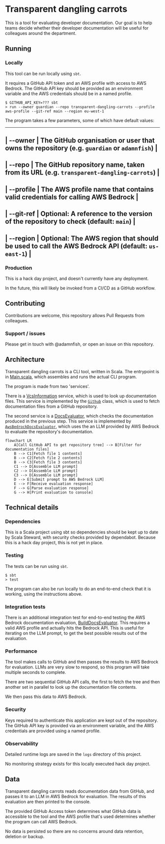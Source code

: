 Transparent dangling carrots
============================

This is a tool for evaluating developer documentation. Our goal is to help teams decide whether their developer documentation will be useful for colleagues around the department.

## Running

### Locally

This tool can be run locally using `sbt`.

It requires a GitHub API token and an AWS profile with access to AWS Bedrock. The GitHub API key should be provided as an environment variable and the AWS credentials should be in a named profile.

    $ GITHUB_API_KEY=??? sbt
    > run --owner guardian --repo transparent-dangling-carrots --profile aws-profile --git-ref main --region eu-west-1

The program takes a few parameters, some of which have default values:

-------------------------------------------------------------------------------------------------------------------
| --owner   | The GitHub organisation or user that owns the repository (e.g. `guardian` or `adamnfish`)           |
-------------------------------------------------------------------------------------------------------------------
| --repo    | The GitHub repository name, taken from its URL (e.g. `transparent-dangling-carrots`)                |
-------------------------------------------------------------------------------------------------------------------
| --profile | The AWS profile name that contains valid credentials for calling AWS Bedrock                        |
-------------------------------------------------------------------------------------------------------------------
| --git-ref | **Optional**: A reference to the version of the repository to check (default: `main`)               |
-------------------------------------------------------------------------------------------------------------------
| --region  | **Optional**: The AWS region that should be used to call the AWS Bedrock API (default: `us-east-1`) |
-------------------------------------------------------------------------------------------------------------------

### Production

This is a hack day project, and doesn't currently have any deployment.

In the future, this will likely be invoked from a CI/CD as a GitHub workflow.

## Contributing

Contributions are welcome, this repository allows Pull Requests from colleagues.

### Support / issues

Please get in touch with @adamnfish, or open an issue on this repository.

## Architecture

Transparent dangling carrots is a CLI tool, written in Scala. The entrypoint is in [Main.scala](src/main/scala/com/adamnfish/tdc/Main.scala),
which assembles and runs the actual CLI program.

The program is made from two 'services'.

There is a [VcsInformation](src/main/scala/com/adamnfish/tdc/vcs/VcsInformation.scala) service, which is used to look up documentation files. This service is implemented by the [`Github`](src/main/scala/com/adamnfish/tdc/vcs/Github.scala) class, which is used to fetch documentation files from a GitHub repository.

The second service is a [DocsEvaluator](src/main/scala/com/adamnfish/tdc/docs/DocsEvaluator.scala), which checks the documentation produced in the previous step. This service is implemented by [`AwsBedrockDocsEvaluator`](src/main/scala/com/adamnfish/tdc/docs/AwsBedrockDocsEvaluator.scala), which uses the an LLM provided by AWS Bedrock to evaluate the repository's documentation.

```mermaid
flowchart LR
    A[Call GitHub API to get repository tree] --> B[Filter for documentation files]
    B --> C1[Fetch file 1 contents]
    B --> C2[Fetch file 2 contents]
    B --> C3[Fetch file 3 contents]
    C1 --> D[Assemble LLM prompt]
    C2 --> D[Assemble LLM prompt]
    C3 --> D[Assemble LLM prompt]
    D --> E[Submit prompt to AWS Bedrock LLM]
    E --> F[Receive evaluation response]
    F --> G[Parse evaluation response]
    G --> H[Print evaluation to console]
```

## Technical details

### Dependencies

This is a Scala project using sbt so dependencies should be kept up to date by Scala Steward, with security checks provided by dependabot. Because this is a hack day project, this is not yet in place.

### Testing

The tests can be run using `sbt`.

    $ sbt
    > test

The program can also be run locally to do an end-to-end check that it is working, using the instructions above.

### Integration tests

There is an additional integration test for end-to-end testing the AWS Bedrock documentation evaluation, [BuildDocsEvaluator](src/test/scala/com/adamnfish/tdc/integration/BuildDocsEvaluator.scala). This requires a valid AWS profile and actually hits the Bedrock API. This is useful for iterating on the LLM prompt, to get the best possible results out of the evaluation. 

### Performance

The tool makes calls to GitHub and then passes the results to AWS Bedrock for evaluation. LLMs are very slow to respond, so this program will take multiple seconds to complete.

There are two sequential GitHub API calls, the first to fetch the tree and then another set in parallel to look up the documentation file contents.

We then pass this data to AWS Bedrock.

### Security

Keys required to authenticate this application are kept out of the repository. The GitHub API key is provided via an environment variable, and the AWS credentials are provided using a named profile.

### Observability

Detailed runtime logs are saved in the `logs` directory of this project.

No monitoring strategy exists for this locally executed hack day project.

## Data

Transparent dangling carrots reads documentation data from GitHub, and passes it to an LLM in AWS Bedrock for evaluation. The results of this evaluation are then printed to the console.

The provided GitHub Access token determines what GitHub data is accessible to the tool and the AWS profile that's used determines whether the program can call AWS Bedrock.

No data is persisted so there are no concerns around data retention, deletion or backup.
